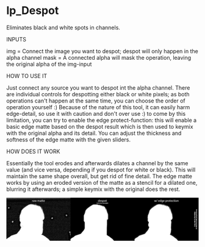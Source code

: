 # lp_Despot

Eliminates black and white spots in channels.


INPUTS

img = Connect the image you want to despot; despot will only happen in the alpha channel 
mask = A connected alpha will mask the operation, leaving the original alpha of the img-input

HOW TO USE IT

Just connect any source you want to despot int the alpha channel. There are individual controls for despotting either black or white pixels; as both operations can't happen at the same time, you can choose the order of operation yourself :) Because of the nature of this tool, it can easily harm edge-detail, so use it with caution and don't over use :) to come by this limitation, you can try to enable the edge protect-function: this will enable a basic edge matte based on the despot result which is then used to keymix with the original alpha and its detail. You can adjust the thickness and softness of the edge matte with the given sliders.

HOW DOES IT WORK

Essentially the tool erodes and afterwards dilates a channel by the same value (and vice versa, depending if you despot for white or black). This will maintain the same shape overall, but get rid of fine detail. The edge matte works by using an eroded version of the matte as a stencil for a dilated one, blurring it afterwards; a simple keymix with the original does the rest.


![Screenshot](despot_bsp.png)
